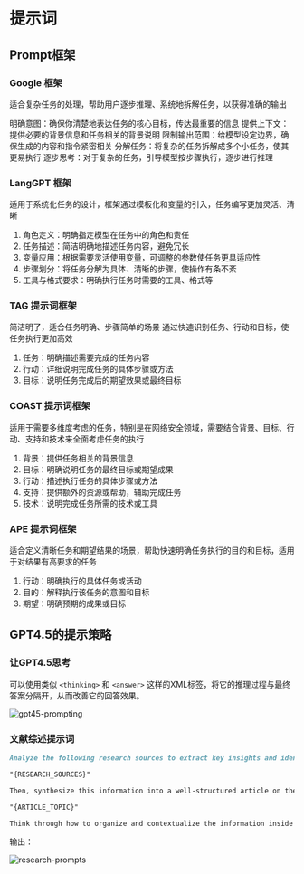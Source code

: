 # 提示词

## Prompt框架

### Google 框架

适合复杂任务的处理，帮助用户逐步推理、系统地拆解任务，以获得准确的输出

明确意图：确保你清楚地表达任务的核心目标，传达最重要的信息
提供上下文：提供必要的背景信息和任务相关的背景说明
限制输出范围：给模型设定边界，确保生成的内容和指令紧密相关
分解任务：将复杂的任务拆解成多个小任务，使其更易执行
逐步思考：对于复杂的任务，引导模型按步骤执行，逐步进行推理



### LangGPT 框架

适用于系统化任务的设计，框架通过模板化和变量的引入，任务编写更加灵活、清晰

1. 角色定义：明确指定模型在任务中的角色和责任
2. 任务描述：简洁明确地描述任务内容，避免冗长
3. 变量应用：根据需要灵活使用变量，可调整的参数使任务更具适应性
4. 步骤划分：将任务分解为具体、清晰的步骤，使操作有条不紊
5. 工具与格式要求：明确执行任务时需要的工具、格式等



### TAG 提示词框架

简洁明了，适合任务明确、步骤简单的场景 通过快速识别任务、行动和目标，使任务执行更加高效

1. 任务：明确描述需要完成的任务内容
2. 行动：详细说明完成任务的具体步骤或方法
3. 目标：说明任务完成后的期望效果或最终目标



### COAST 提示词框架

适用于需要多维度考虑的任务，特别是在网络安全领域，需要结合背景、目标、行动、支持和技术来全面考虑任务的执行

1. 背景：提供任务相关的背景信息
2. 目标：明确说明任务的最终目标或期望成果
3. 行动：描述执行任务的具体步骤或方法
4. 支持：提供额外的资源或帮助，辅助完成任务
5. 技术：说明完成任务所需的技术或工具

 ### APE 提示词框架

适合定义清晰任务和期望结果的场景，帮助快速明确任务执行的目的和目标，适用于对结果有高要求的任务

1. 行动：明确执行的具体任务或活动
2. 目的：解释执行该任务的意图和目标
3. 期望：明确预期的成果或目标





## GPT4.5的提示策略

### 让GPT4.5思考

可以使用类似 `<thinking>` 和 `<answer>` 这样的XML标签，将它的推理过程与最终答案分隔开，从而改善它的回答效果。

![gpt45-prompting](images/gpt45-prompting.jpeg)

### 文献综述提示词

```md
Analyze the following research sources to extract key insights and identify connections: 

"{RESEARCH_SOURCES}" 

Then, synthesize this information into a well-structured article on the topic: 

"{ARTICLE_TOPIC}" 

Think through how to organize and contextualize the information inside <thinking> tags. Then, write the final article in <article> tags.
```



输出：

![research-prompts](images/research-prompts.png)
